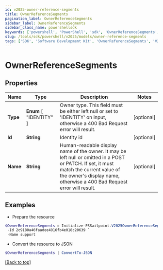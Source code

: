 ```yaml
---
id: v2025-owner-reference-segments
title: OwnerReferenceSegments
pagination_label: OwnerReferenceSegments
sidebar_label: OwnerReferenceSegments
sidebar_class_name: powershellsdk
keywords: ['powershell', 'PowerShell', 'sdk', 'OwnerReferenceSegments', 'V2025OwnerReferenceSegments'] 
slug: /tools/sdk/powershell/v2025/models/owner-reference-segments
tags: ['SDK', 'Software Development Kit', 'OwnerReferenceSegments', 'V2025OwnerReferenceSegments']
---
```



# OwnerReferenceSegments

## Properties

Name | Type | Description | Notes
------------ | ------------- | ------------- | -------------
**Type** |  **Enum** [  "IDENTITY" ] | Owner type. This field must be either left null or set to 'IDENTITY' on input, otherwise a 400 Bad Request error will result. | [optional] 
**Id** | **String** | Identity id | [optional] 
**Name** | **String** | Human-readable display name of the owner. It may be left null or omitted in a POST or PATCH. If set, it must match the current value of the owner's display name, otherwise a 400 Bad Request error will result. | [optional] 

## Examples

- Prepare the resource
```powershell
$OwnerReferenceSegments = Initialize-PSSailpoint.V2025OwnerReferenceSegments  -Type IDENTITY `
 -Id 2c9180a46faadee4016fb4e018c20639 `
 -Name support
```

- Convert the resource to JSON
```powershell
$OwnerReferenceSegments | ConvertTo-JSON
```


[[Back to top]](#) 

